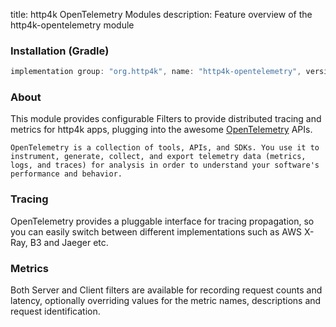 title: http4k OpenTelemetry Modules
description: Feature overview of the http4k-opentelemetry module

### Installation (Gradle)

```groovy
implementation group: "org.http4k", name: "http4k-opentelemetry", version: "4.27.4.0"
```

### About

This module provides configurable Filters to provide distributed tracing and metrics for http4k apps, plugging into the awesome [OpenTelemetry](https://opentelemetry.io/) APIs.

`OpenTelemetry is a collection of tools, APIs, and SDKs. You use it to instrument, generate, collect, and export telemetry data (metrics, logs, and traces) for analysis in order to understand your software's performance and behavior.`

### Tracing [<img class="octocat"/>](https://github.com/http4k/http4k/blob/master/src/docs/guide/reference/opentelemetry/example_tracing.kt)

OpenTelemetry provides a pluggable interface for tracing propagation, so you can easily switch between different implementations such as AWS X-Ray, B3 and Jaeger etc.

<script src="https://gist-it.appspot.com/https://github.com/http4k/http4k/blob/master/src/docs/guide/reference/opentelemetry/example_tracing.kt"></script>

### Metrics [<img class="octocat"/>](https://github.com/http4k/http4k/blob/master/src/docs/guide/reference/opentelemetry/example_metrics.kt)

Both Server and Client filters are available for recording request counts and latency, optionally overriding values for the metric names, descriptions and request identification.

<script src="https://gist-it.appspot.com/https://github.com/http4k/http4k/blob/master/src/docs/guide/reference/opentelemetry/example_metrics.kt"></script>
